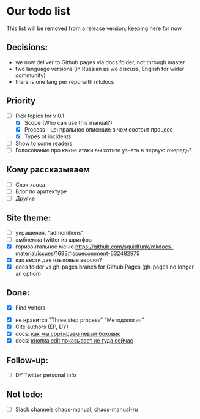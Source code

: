 # Our todo list

This list will be removed from a release version, keeping here for now. 

## Decisions:

- we now deliver to Github pages via docs folder, not through master
- two language versions (in Russian as we discuss, English for wider community)
- there is one lang per repo with mkdocs

## Priority

* [ ] Pick topics for v 0.1
    * [x] Scope (Who can use this manual?)
    * [x] Process - центральное описнаие в чем состоит процесс
    * [x] Types of incidents
* [ ] Show to some readers
* [ ] Голосование про какие атаки вы хотите узнать в первую очередь?

## Кому рассказываем

- [ ] Слэк хаоса
- [ ] Блог по аритектуре
- [ ] Другие

## Site theme:

- [ ] украшения, "admonitions"
- [ ] эмблемка twitter из шритфов
- [x] горизонтальное меню https://github.com/squidfunk/mkdocs-material/issues/1693#issuecomment-632482975
- [x] как вести две языковые версии?
- [x] docs folder vs gh-pages branch for Github Pages (gh-pages no longer an option)
 
## Done:

* [x] Find writers
- [x] не нравится "Three step process" "Методология"
- [x] Cite authors (EP, DY)
- [x] docs: [как мы сортируем левый боковик](https://github.com/mkdocs/mkdocs/issues/2113)
- [x] docs: [кнопка edit показывает не туда сейчас](https://github.com/chaos-manual/docs/issues/1)

## Follow-up:

- [ ] DY Twitter personal info


## Not todo:

- [ ] Slack channels chaos-manual, chaos-manual-ru


